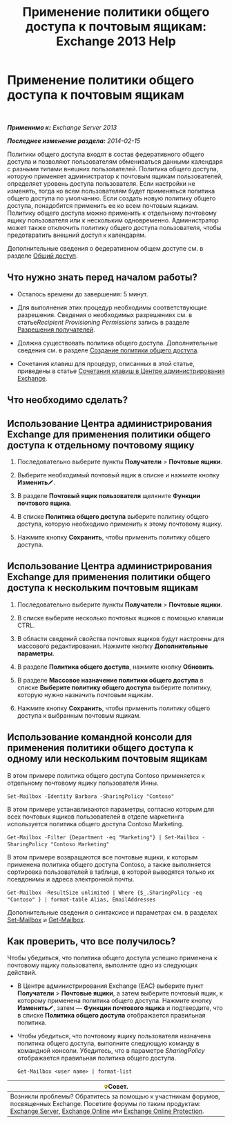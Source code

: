 ﻿---
title: 'Применение политики общего доступа к почтовым ящикам: Exchange 2013 Help'
TOCTitle: Применение политики общего доступа к почтовым ящикам
ms:assetid: dd4cc765-8469-4176-bb6e-d5b0f5235927
ms:mtpsurl: https://technet.microsoft.com/ru-ru/library/JJ657501(v=EXCHG.150)
ms:contentKeyID: 50489346
ms.date: 04/30/2018
mtps_version: v=EXCHG.150
ms.translationtype: HT
---

# Применение политики общего доступа к почтовым ящикам

 

_**Применимо к:** Exchange Server 2013_

_**Последнее изменение раздела:** 2014-02-15_

Политики общего доступа входят в состав федеративного общего доступа и позволяют пользователям обмениваться данными календаря с разными типами внешних пользователей. Политика общего доступа, которую применяет администратор к почтовым ящикам пользователей, определяет уровень доступа пользователя. Если настройки не изменять, тогда ко всем пользователям будет применяться политика общего доступа по умолчанию. Если создать новую политику общего доступа, понадобится применить ее ко всем почтовым ящикам. Политику общего доступа можно применить к отдельному почтовому ящику пользователя или к нескольким одновременно. Администратор может также отключить политику общего доступа пользователя, чтобы предотвратить внешний доступ к календарям.

Дополнительные сведения о федеративном общем доступе см. в разделе [Общий доступ](sharing-exchange-2013-help.md).

## Что нужно знать перед началом работы?

  - Осталось времени до завершения: 5 минут.

  - Для выполнения этих процедур необходимы соответствующие разрешения. Сведения о необходимых разрешениях см. в статье*Recipient Provisioning Permissions* запись в разделе [Разрешения получателей](recipients-permissions-exchange-2013-help.md).

  - Должна существовать политика общего доступа. Дополнительные сведения см. в разделе [Создание политики общего доступа](create-a-sharing-policy-exchange-2013-help.md).

  - Сочетания клавиш для процедур, описанных в этой статье, приведены в статье [Сочетания клавиш в Центре администрирования Exchange](keyboard-shortcuts-in-the-exchange-admin-center-exchange-online-protection-help.md).

## Что необходимо сделать?

## Использование Центра администрирования Exchange для применения политики общего доступа к отдельному почтовому ящику

1.  Последовательно выберите пункты **Получатели** \> **Почтовые ящики**.

2.  Выберите необходимый почтовый ящик в списке и нажмите кнопку **Изменить**![Значок редактирования](images/Bb124582.6f53ccb2-1f13-4c02-bea0-30690e6ea71d(EXCHG.150).gif "Значок редактирования").

3.  В разделе **Почтовый ящик пользователя** щелкните **Функции почтового ящика**.

4.  В списке **Политика общего доступа** выберите политику общего доступа, которую необходимо применить к этому почтовому ящику.

5.  Нажмите кнопку **Сохранить**, чтобы применить политику общего доступа.

## Использование Центра администрирования Exchange для применения политики общего доступа к нескольким почтовым ящикам

1.  Последовательно выберите пункты **Получатели** \> **Почтовые ящики**.

2.  В списке выберите несколько почтовых ящиков с помощью клавиши CTRL.

3.  В области сведений свойства почтовых ящиков будут настроены для массового редактирования. Нажмите кнопку **Дополнительные параметры**.

4.  В разделе **Политика общего доступа**, нажмите кнопку **Обновить**.

5.  В разделе **Массовое назначение политики общего доступа** в списке **Выберите политику общего доступа** выберите политику, которую нужно назначить почтовым ящикам.

6.  Нажмите кнопку **Сохранить**, чтобы применить политику общего доступа к выбранным почтовым ящикам.

## Использование командной консоли для применения политики общего доступа к одному или нескольким почтовым ящикам

В этом примере политика общего доступа Contoso применяется к отдельному почтовому ящику пользователя Инны.

    Set-Mailbox -Identity Barbara -SharingPolicy "Contoso"

В этом примере устанавливаются параметры, согласно которым для всех почтовых ящиков пользователей в отделе маркетинга используется политика общего доступа Contoso Marketing.

    Get-Mailbox -Filter {Department -eq "Marketing"} | Set-Mailbox -SharingPolicy "Contoso Marketing"

В этом примере возвращаются все почтовые ящики, к которым применена политика общего доступа Contoso, а также выполняется сортировка пользователей в таблице, в которой выводятся только их псевдонимы и адреса электронной почты.

    Get-Mailbox -ResultSize unlimited | Where {$_.SharingPolicy -eq "Contoso" } | format-table Alias, EmailAddresses

Дополнительные сведения о синтаксисе и параметрах см. в разделах [Set-Mailbox](https://technet.microsoft.com/ru-ru/library/bb123981\(v=exchg.150\)) и [Get-Mailbox](https://technet.microsoft.com/ru-ru/library/bb123685\(v=exchg.150\)).

## Как проверить, что все получилось?

Чтобы убедиться, что политика общего доступа успешно применена к почтовому ящику пользователя, выполните одно из следующих действий.

  - В Центре администрирования Exchange (EAC) выберите пункт **Получатели** \> **Почтовые ящики**, а затем выберите почтовый ящик, к которому применена политика общего доступа. Нажмите кнопку **Изменить**![Значок редактирования](images/Bb124582.6f53ccb2-1f13-4c02-bea0-30690e6ea71d(EXCHG.150).gif "Значок редактирования"), затем — **Функции почтового ящика** и подтвердите, что в списке **Политика общего доступа** отображается правильная политика.

  - Чтобы убедиться, что почтовому ящику пользователя назначена политика общего доступа, выполните следующую команду в командной консоли. Убедитесь, что в параметре *SharingPolicy* отображается правильная политика общего доступа.
    
        Get-Mailbox <user name> | format-list

<table>
<thead>
<tr class="header">
<th><img src="images/Bb124558.tip(EXCHG.150).gif" title="Совет" alt="Совет" />Совет.</th>
</tr>
</thead>
<tbody>
<tr class="odd">
<td>Возникли проблемы? Обратитесь за помощью к участникам форумов, посвященных Exchange. Посетите форумы по таким продуктам: <a href="https://go.microsoft.com/fwlink/p/?linkid=60612">Exchange Server</a>, <a href="https://go.microsoft.com/fwlink/p/?linkid=267542">Exchange Online</a> или <a href="https://go.microsoft.com/fwlink/p/?linkid=285351">Exchange Online Protection</a>.</td>
</tr>
</tbody>
</table>

